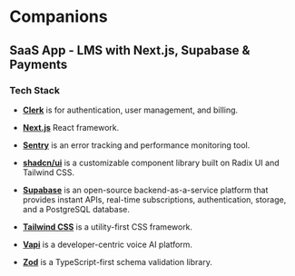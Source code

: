 # Companions

## SaaS App - LMS with Next.js, Supabase & Payments

### Tech Stack
- **[Clerk](https://jsm.dev/converso-clerk)** is for authentication, user management, and billing.

* **[Next.js](https://nextjs.org/)** React framework.

* **[Sentry](https://jsm.dev/converso-sentry)** is an error tracking and performance monitoring tool.

* **[shadcn/ui](https://ui.shadcn.com/)** is a customizable component library built on Radix UI and Tailwind CSS.

- **[Supabase](https://supabase.com/)** is an open-source backend-as-a-service platform that provides instant APIs, real-time subscriptions, authentication, storage, and a PostgreSQL database.

* **[Tailwind CSS](https://tailwindcss.com/)** is a utility-first CSS framework.

- **[Vapi](https://jsm.dev/converso-vapi)** is a developer-centric voice AI platform.

* **[Zod](https://zod.dev/)** is a TypeScript-first schema validation library.
